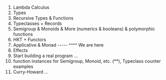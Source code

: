 1. Lambda Calculus
2. Types
3. Recursive Types & Functions
4. Typeclasses + Records
5. Semigroup & Monoids & More (numerics & booleans) & polymorphic functions
6. HKT + Functors
7. Applicative & Monad
----- ^^^^ We are here
8. Effects
9. Start building a real program
...
8. function instances for Semigroup, Monoid, etc. (**), Typeclass counter examples
9. Curry-Howard
...